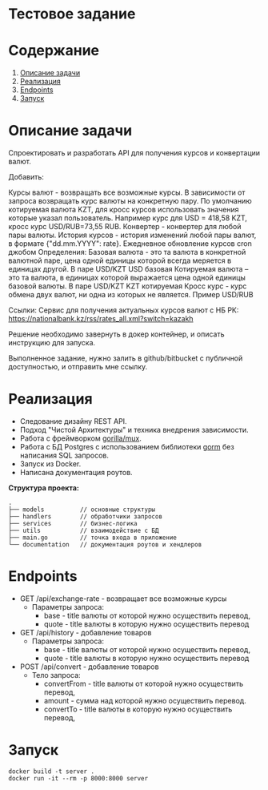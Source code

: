 # Тестовое задание

# Содержание

1. [Описание задачи](#Описание-задачи)
1. [Реализация](#Реализация)
1. [Endpoints](#Endpoints)
1. [Запуск](#Запуск)

# Описание задачи

Спроектировать и разработать API для получения курсов и конвертации валют.

Добавить:

Курсы валют - возвращать все возможные курсы. В зависимости от запроса возвращать курс валюты на конкретную пару. По умолчанию котируемая валюта KZT, для кросс курсов использовать значения которые указал пользователь. Например курс для USD = 418,58 KZT, кросс курс USD/RUB=73,55 RUB.
Конвертер - конвертер для любой пары валюты.
История курсов - история изменений любой пары валют, в формате {"dd.mm.YYYY": rate}.
Ежедневное обновление курсов cron джобом
Определения:
Базовая валюта - это та валюта в конкретной валютной паре, цена одной единицы которой всегда меряется в единицах другой. В паре USD/KZT USD базовая
Котируемая валюта – это та валюта, в единицах которой выражается цена одной единицы базовой валюты. В паре USD/KZT KZT котируемая
Кросс курс - курс обмена двух валют, ни одна из которых не является. Пример USD/RUB

Ссылки:
Сервис для получения актуальных курсов валют с НБ РК: https://nationalbank.kz/rss/rates_all.xml?switch=kazakh

Решение необходимо завернуть в докер контейнер, и описать инструкцию для запуска.

Выполненное задание, нужно залить в github/bitbucket с публичной доступностью, и отправить мне ссылку.

# Реализация

- Следование дизайну REST API.
- Подход "Чистой Архитектуры" и техника внедрения зависимости.
- Работа с фреймворком [gorilla/mux](https://github.com/gorilla/mux).
- Работа с БД Postgres с использованием библиотеки [gorm](https://github.com/jinzhu/gorm) без написания SQL запросов.
- Запуск из Docker.
- Написана документация роутов.

**Структура проекта:**

```
.
├── models          // основные структуры
├── handlers        // обработчики запросов
├── services        // бизнес-логика
├── utils           // взаимодействие с БД
├── main.go         // точка входа в приложение
└── documentation   // документация роутов и хендлеров
```

# Endpoints

- GET /api/exchange-rate - возвращает все возможные курсы
  - Параметры запроса:
    - base - title валюты от которой нужно осуществить перевод,
    - quote - title валюты в которую нужно осуществить перевод
- GET /api/history - добавление товаров
  - Параметры запроса:
    - base - title валюты от которой нужно осуществить перевод,
    - quote - title валюты в которую нужно осуществить перевод
- POST /api/convert - добавление товаров
  - Тело запроса:
    - convertFrom - title валюты от которой нужно осуществить перевод,
    - amount - сумма над которой нужно осуществить перевод.
    - convertTo - title валюты в которую нужно осуществить перевод,

# Запуск

```
docker build -t server .
docker run -it --rm -p 8000:8000 server
```
